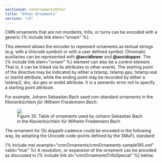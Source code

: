 ```yaml
---
sectionid: cmnOrnamentsOther
title: "Other Ornaments"
version: "v3"
---
```


CMN ornaments that are not mordents, trills, or turns can be encoded with a generic
{% include link elem="ornam" %}.

This element allows the encoder to represent ornaments as textual strings (e.g. with
a
Unicode symbol) or with a user defined symbol. Chromatic auxiliaries can be represented
with
**@accidlower** and **@accidupper**. The {% include link elem="ornam" %} element can
also be a control element. That is, it can be linked via its attributes to other events.
The
starting point of the directive may be indicated by either a tstamp, tstamp.ges, tstamp.real
or startid attribute, while the ending point may be recorded by either a tstamp2,
dur, dur.ges
or endid attribute. It is a semantic error not to specify a starting point attribute.

For example, Johann Sebastian Bach used non-standard ornaments in the *Klavierbüchlein
für Wilhelm Friedemann Bach*:

<figure class="figure"><img src="{{ site.baseurl }}/Images/modules/cmnOrnaments/JSBtableofornaments.jpg" class="img-responsive"><figcaption class="figure-caption">Figure 35. Table of ornaments used by Johann Sebastian Bach in the Klavierbüchlein für Wilhelm
      Friedemann Bach
   </figcaption>
</figure>The ornament for <span class="q">(5) doppelt-cadence</span> could be encoded in the following way, by
adopting the Unicode code-points defined by the SMuFL standard:

{% include mei example="cmnOrnaments/cmnOrnaments-sample195.xml" valid="true" %}
A resolution, or expansion of the ornament can be provided as discussed in {% include link id="cmnOrnamentsTrillsSpecial" %} below.

